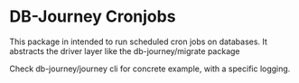 # DB-Journey Cronjobs

This package in intended to run scheduled cron jobs on databases.
It abstracts the driver layer like the db-journey/migrate package

Check db-journey/journey cli for concrete example, with a specific logging.
